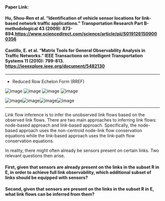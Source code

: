 #### Paper Link:

#### Hu, Shou-Ren et al. “Identification of vehicle sensor locations for link-based network traffic applications.” Transportation Research Part B-methodological 43 (2009): 873-894.https://www.sciencedirect.com/science/article/pii/S0191261509000356 
#### Castillo, E. et al. “Matrix Tools for General Observability Analysis in Traffic Networks.” IEEE Transactions on Intelligent Transportation Systems 11 (2010): 799-813. https://ieeexplore.ieee.org/document/5482130
_____________________________________________________________________________________________________________________________________________________________________________

- Reduced Row Echelon Form (RREF) 

![image](https://user-images.githubusercontent.com/88390140/150999742-75af1fc3-2788-4b4e-8b46-ab7cf38026cf.png)
![image](https://user-images.githubusercontent.com/88390140/150999777-496cec70-739f-46c7-a1be-47f65004d3da.png)
![image](https://user-images.githubusercontent.com/88390140/150999883-16605cda-ad2c-472b-bd07-c5435de76218.png)
![image](https://user-images.githubusercontent.com/88390140/151001002-cd16095e-76ec-49fd-9473-45f9ce1995e9.png)      

![image](https://user-images.githubusercontent.com/88390140/151001504-65389c7f-3b8b-48ac-9c2c-2b817abe2328.png)![image](https://user-images.githubusercontent.com/88390140/151001528-d6d50ebf-64ad-4917-8d22-96b1c960802c.png)![image](https://user-images.githubusercontent.com/88390140/151001547-54b358f4-a49c-4ed6-9fae-916e9e5fe3a1.png)![image](https://user-images.githubusercontent.com/88390140/151001582-c8258e59-e923-40fd-89cb-489191de9c83.png)





























___________________________________________________

Link flow inference is to infer the unobserved link flows based on the observed link flows.
There are two main approaches to inferring link flows:  node-based approach and link-based approach.
Specifically, the node-based approach uses the non-centroid node-link flow conservation equations while the link-based approach uses the link-path flow conservation equations.

In reality, there might often already be sensors present on certain links. Two relevant questions then arise.  
#### First, given that sensors are already present on the links in the subset R in E, in order to achieve full link observability, which additional subset of links should be equipped with sensors? 
#### Second, given that sensors are present on the links in the subset R in E, what link flows can be inferred from them? 



